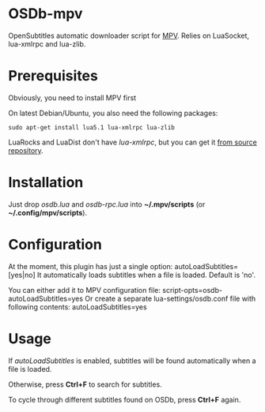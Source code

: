 # OSDb-mpv
OpenSubtitles automatic downloader script for [MPV](http://mpv.io/). Relies on LuaSocket, lua-xmlrpc and lua-zlib.

# Prerequisites

Obviously, you need to install MPV first

On latest Debian/Ubuntu, you also need the following packages:

    sudo apt-get install lua5.1 lua-xmlrpc lua-zlib

LuaRocks and LuaDist don't have *lua-xmlrpc*, but you can get it [from source repository](https://github.com/timn/lua-xmlrpc).

# Installation

Just drop *osdb.lua* and *osdb-rpc.lua* into **~/.mpv/scripts** (or **~/.config/mpv/scripts**).

# Configuration

At the moment, this plugin has just a single option:
    autoLoadSubtitles=[yes|no]
It automatically loads subtitles when a file is loaded. Default is 'no'.

You can either add it to MPV configuration file:
    script-opts=osdb-autoLoadSubtitles=yes
Or create a separate lua-settings/osdb.conf file with following contents:
    autoLoadSubtitles=yes
    
# Usage

If *autoLoadSubtitles* is enabled, subtitles will be found automatically when a file is loaded.

Otherwise, press **Ctrl+F** to search for subtitles.

To cycle through different subtitles found on OSDb, press **Ctrl+F** again.

